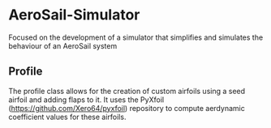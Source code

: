 # AeroSail-Simulator
Focused on the development of a simulator that simplifies and simulates the behaviour of an AeroSail system

## Profile
The profile class allows for the creation of custom airfoils using a seed airfoil and adding flaps to it. It uses the PyXfoil (https://github.com/Xero64/pyxfoil) repository to compute aerdynamic coefficient values for these airfoils.
